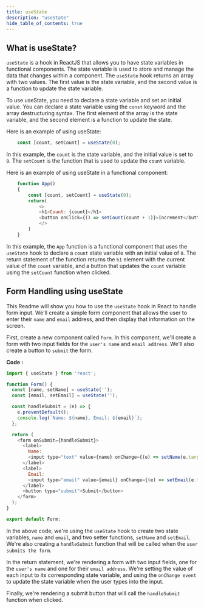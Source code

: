 ```yaml
---
title: useState
description: "useState"
hide_table_of_contents: true
---
```

## What is useState?

`useState` is a hook in ReactJS that allows you to have state variables in functional components. The state variable is used to store and manage the data that changes within a component. The `useState` hook returns an array with two values. The first value is the state variable, and the second value is a function to update the state variable.

To use useState, you need to declare a state variable and set an initial value. You can declare a state variable using the `const` keyword and the array destructuring syntax. The first element of the array is the state variable, and the second element is a function to update the state.

Here is an example of using useState:

```js
    const [count, setCount] = useState(0);
```

In this example, the `count` is the state variable, and the initial value is set to `0`. The `setCount` is the function that is used to update the `count` variable.

Here is an example of using useState in a functional component:

```js
    function App()
    {
        const [count, setCount] = useState(0);
        return(
            <>
            <h1>Count: {count}</h1>
            <button onClick={() => setCount(count + 1)}>Increment</button>
            </>
        )
    }
```

In this example, the `App` function is a functional component that uses the `useState` hook to declare a `count` state variable with an initial value of `0`. The return statement of the function returns the `h1` element with the current value of the `count` variable, and a button that updates the `count` variable using the `setCount` function when clicked.


## Form Handling using useState

This Readme will show you how to use the `useState` hook in React to handle form input. We'll create a simple form component that allows the user to enter their `name` and `email` address, and then display that information on the screen.

First, create a new component called `Form`. In this component, we'll create a form with two input fields for the `user's name` and `email address`. We'll also create a button to `submit` the form.

**Code :**

```js 
import { useState } from 'react';

function Form() {
  const [name, setName] = useState('');
  const [email, setEmail] = useState('');

  const handleSubmit = (e) => {
    e.preventDefault();
    console.log(`Name: ${name}, Email: ${email}`);
  };

  return (
    <form onSubmit={handleSubmit}>
      <label>
        Name:
        <input type="text" value={name} onChange={(e) => setName(e.target.value)} />
      </label>
      <label>
        Email:
        <input type="email" value={email} onChange={(e) => setEmail(e.target.value)} />
      </label>
      <button type="submit">Submit</button>
    </form>
  );
}

export default Form;
```

In the above code,  we're using the `useState` hook to create two state variables, `name` and `email`, and two setter functions, `setName` and `setEmail`. We're also creating a `handleSubmit` function that will be called when the `user submits the form`.

In the return statement, we're rendering a form with two input fields, one for the `user's name` and one for their `email address`. We're setting the value of each input to its corresponding state variable, and using the `onChange event` to update the state variable when the user types into the input.

Finally, we're rendering a submit button that will call the `handleSubmit` function when clicked.



